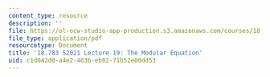 ```yaml
---
content_type: resource
description: ''
file: https://ol-ocw-studio-app-production.s3.amazonaws.com/courses/18-783-elliptic-curves-spring-2021/c1d042d0a4e2463beb0271b52e00dd53_MIT18_783S21_notes19.pdf
file_type: application/pdf
resourcetype: Document
title: '18.783 S2021 Lecture 19: The Modular Equation'
uid: c1d042d0-a4e2-463b-eb02-71b52e00dd53
---
```

